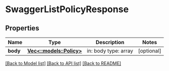 # SwaggerListPolicyResponse

## Properties
Name | Type | Description | Notes
------------ | ------------- | ------------- | -------------
**body** | [**Vec<::models::Policy>**](policy.md) | in: body type: array | [optional] 

[[Back to Model list]](../README.md#documentation-for-models) [[Back to API list]](../README.md#documentation-for-api-endpoints) [[Back to README]](../README.md)


